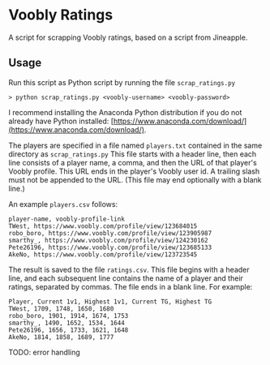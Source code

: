 # Voobly Ratings

A script for scrapping Voobly ratings, based on a script from Jineapple.

## Usage

Run this script as Python script by running the file `scrap_ratings.py`
```
> python scrap_ratings.py <voobly-username> <voobly-password>
```
I recommend installing the Anaconda Python distribution if you do not already have Python installed: [https://www.anaconda.com/download/](https://www.anaconda.com/download/).

<!-- TODO windows explorer and powershell screenshots -->

The players are specified in a file named `players.txt` contained in the same directory as `scrap_ratings.py`
This file starts with a header line, then each line consists of a player name, a comma, and then the URL of that player's Voobly profile.
This URL ends in the player's Voobly user id.
A trailing slash must not be appended to the URL.
(This file may end optionally with a blank line.)

An example `players.csv` follows:
```
player-name, voobly-profile-link
TWest, https://www.voobly.com/profile/view/123684015
robo_boro, https://www.voobly.com/profile/view/123905987
smarthy_, https://www.voobly.com/profile/view/124230162
Pete26196, https://www.voobly.com/profile/view/123685133
AkeNo, https://www.voobly.com/profile/view/123723545

```

The result is saved to the file `ratings.csv`.
This file begins with a header line, and each subsequent line contains the name of a player and their ratings, separated by commas.
The file ends in a blank line.
For example:
```
Player, Current 1v1, Highest 1v1, Current TG, Highest TG
TWest, 1709, 1748, 1650, 1680
robo_boro, 1901, 1914, 1674, 1753
smarthy_, 1490, 1652, 1534, 1644
Pete26196, 1656, 1733, 1621, 1648
AkeNo, 1814, 1858, 1689, 1777

```

TODO: error handling
